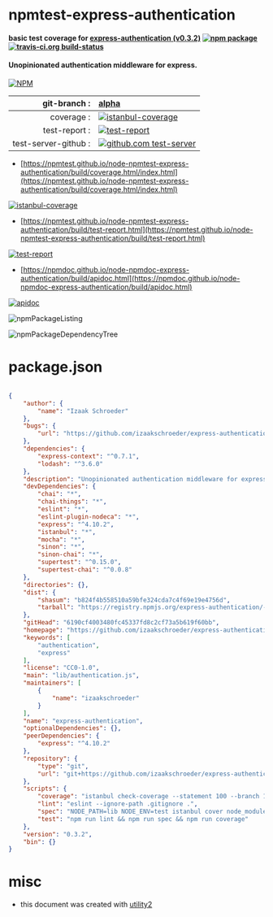 # npmtest-express-authentication

#### basic test coverage for  [express-authentication (v0.3.2)](https://github.com/izaakschroeder/express-authentication)  [![npm package](https://img.shields.io/npm/v/npmtest-express-authentication.svg?style=flat-square)](https://www.npmjs.org/package/npmtest-express-authentication) [![travis-ci.org build-status](https://api.travis-ci.org/npmtest/node-npmtest-express-authentication.svg)](https://travis-ci.org/npmtest/node-npmtest-express-authentication)

#### Unopinionated authentication middleware for express.

[![NPM](https://nodei.co/npm/express-authentication.png?downloads=true&downloadRank=true&stars=true)](https://www.npmjs.com/package/express-authentication)

| git-branch : | [alpha](https://github.com/npmtest/node-npmtest-express-authentication/tree/alpha)|
|--:|:--|
| coverage : | [![istanbul-coverage](https://npmtest.github.io/node-npmtest-express-authentication/build/coverage.badge.svg)](https://npmtest.github.io/node-npmtest-express-authentication/build/coverage.html/index.html)|
| test-report : | [![test-report](https://npmtest.github.io/node-npmtest-express-authentication/build/test-report.badge.svg)](https://npmtest.github.io/node-npmtest-express-authentication/build/test-report.html)|
| test-server-github : | [![github.com test-server](https://npmtest.github.io/node-npmtest-express-authentication/GitHub-Mark-32px.png)](https://npmtest.github.io/node-npmtest-express-authentication/build/app/index.html) | | build-artifacts : | [![build-artifacts](https://npmtest.github.io/node-npmtest-express-authentication/glyphicons_144_folder_open.png)](https://github.com/npmtest/node-npmtest-express-authentication/tree/gh-pages/build)|

- [https://npmtest.github.io/node-npmtest-express-authentication/build/coverage.html/index.html](https://npmtest.github.io/node-npmtest-express-authentication/build/coverage.html/index.html)

[![istanbul-coverage](https://npmtest.github.io/node-npmtest-express-authentication/build/screenCapture.buildCi.browser.%252Ftmp%252Fbuild%252Fcoverage.lib.html.png)](https://npmtest.github.io/node-npmtest-express-authentication/build/coverage.html/index.html)

- [https://npmtest.github.io/node-npmtest-express-authentication/build/test-report.html](https://npmtest.github.io/node-npmtest-express-authentication/build/test-report.html)

[![test-report](https://npmtest.github.io/node-npmtest-express-authentication/build/screenCapture.buildCi.browser.%252Ftmp%252Fbuild%252Ftest-report.html.png)](https://npmtest.github.io/node-npmtest-express-authentication/build/test-report.html)

- [https://npmdoc.github.io/node-npmdoc-express-authentication/build/apidoc.html](https://npmdoc.github.io/node-npmdoc-express-authentication/build/apidoc.html)

[![apidoc](https://npmdoc.github.io/node-npmdoc-express-authentication/build/screenCapture.buildCi.browser.%252Ftmp%252Fbuild%252Fapidoc.html.png)](https://npmdoc.github.io/node-npmdoc-express-authentication/build/apidoc.html)

![npmPackageListing](https://npmtest.github.io/node-npmtest-express-authentication/build/screenCapture.npmPackageListing.svg)

![npmPackageDependencyTree](https://npmtest.github.io/node-npmtest-express-authentication/build/screenCapture.npmPackageDependencyTree.svg)



# package.json

```json

{
    "author": {
        "name": "Izaak Schroeder"
    },
    "bugs": {
        "url": "https://github.com/izaakschroeder/express-authentication/issues"
    },
    "dependencies": {
        "express-context": "^0.7.1",
        "lodash": "^3.6.0"
    },
    "description": "Unopinionated authentication middleware for express.",
    "devDependencies": {
        "chai": "*",
        "chai-things": "*",
        "eslint": "*",
        "eslint-plugin-nodeca": "*",
        "express": "^4.10.2",
        "istanbul": "*",
        "mocha": "*",
        "sinon": "*",
        "sinon-chai": "*",
        "supertest": "^0.15.0",
        "supertest-chai": "^0.0.8"
    },
    "directories": {},
    "dist": {
        "shasum": "b824f4b558510a59bfe324cda7c4f69e19e4756d",
        "tarball": "https://registry.npmjs.org/express-authentication/-/express-authentication-0.3.2.tgz"
    },
    "gitHead": "6190cf4003480fc45337fd8c2cf73a5b619f60bb",
    "homepage": "https://github.com/izaakschroeder/express-authentication",
    "keywords": [
        "authentication",
        "express"
    ],
    "license": "CC0-1.0",
    "main": "lib/authentication.js",
    "maintainers": [
        {
            "name": "izaakschroeder"
        }
    ],
    "name": "express-authentication",
    "optionalDependencies": {},
    "peerDependencies": {
        "express": "^4.10.2"
    },
    "repository": {
        "type": "git",
        "url": "git+https://github.com/izaakschroeder/express-authentication.git"
    },
    "scripts": {
        "coverage": "istanbul check-coverage --statement 100 --branch 100 --function 100",
        "lint": "eslint --ignore-path .gitignore .",
        "spec": "NODE_PATH=lib NODE_ENV=test istanbul cover node_modules/.bin/_mocha -- --sort --recursive -r test/helpers/chai -r test/helpers/sinon -R spec test/spec",
        "test": "npm run lint && npm run spec && npm run coverage"
    },
    "version": "0.3.2",
    "bin": {}
}
```



# misc
- this document was created with [utility2](https://github.com/kaizhu256/node-utility2)
